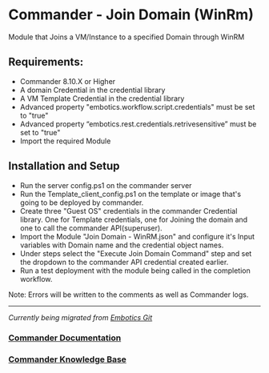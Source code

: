 # Commander - Join Domain (WinRm)

 Module that Joins a VM/Instance to a specified Domain through WinRM
 
## Requirements:
* Commander 8.10.X or Higher 
* A domain Credential in the credential library
* A VM Template Credential in the credential library
* Advanced property "embotics.workflow.script.credentials" must be set to "true"
* Advanced property “embotics.rest.credentials.retrivesensitive” must be set to "true"
* Import the required Module

## Installation and Setup
* Run the server config.ps1 on the commander server 
* Run the Template_client_config.ps1 on the template or image that's going to be deployed by commander.
* Create three "Guest OS" credentials in the commander Credential library. One for Template credentials, one for Joining the domain and one to call the commander API(superuser).  
* Import the Module "Join Domain - WinRM.json" and configure it's Input variables with Domain name and the credential object names. 
* Under steps select the "Execute Join Domain Command" step and set the dropdown to the commander API credential created earlier. 
* Run a test deployment with the module being called in the completion workflow. 

Note: Errors will be written to the comments as well as Commander logs. 
____

*Currently being migrated from [Embotics Git](https://github.com/Embotics)*

### [Commander Documentation](https://docs.snowsoftware.com/commander/index.htm)

### [Commander Knowledge Base](https://community.snowsoftware.com/s/topic/0TO1r000000E5srGAC/commander?tabset-056aa=2)